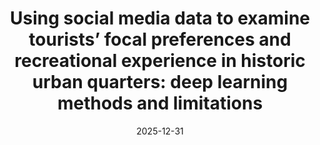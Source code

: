 ---
title: "Using social media data to examine tourists’ focal preferences and recreational experience in historic urban quarters: deep learning methods and limitations"
collection: publication
category: manuscripts
permalink: /publication/2009-10-01-paper-title-number-1
date: 2025-12-31
venue: 'Landscape and Urban Planning'
---